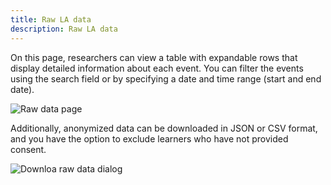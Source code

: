 ```yaml
---
title: Raw LA data
description: Raw LA data
---
```

On this page, researchers can view a table with expandable rows that display detailed information about each event.
You can filter the events using the search field or by specifying a date and time range (start and end date).

![Raw data page](@images/dashboard/dashboard_5_1.png)

Additionally, anonymized data can be downloaded in JSON or CSV format, and you have the option to exclude learners who have not provided consent.

![Downloa raw data dialog](@images/dashboard/dashboard_5_1.png)